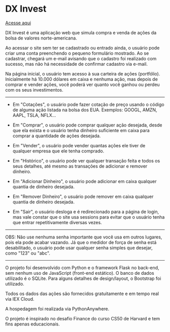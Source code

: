 # DX Invest

[Acesse aqui](http://daniloxaxa.pythonanywhere.com)

DX Invest é uma aplicação web que simula compra e venda de ações da bolsa de valores norte-americana.

Ao acessar o site sem ter se cadastrado ou entrado ainda, o usuário pode criar uma conta preenchendo o pequeno formulário mostrado. Ao se cadastrar, chegará um e-mail avisando que o cadastro foi realizado com sucesso, mas não há necessidade de confirmar cadastro via e-mail.

Na página inicial, o usuário tem acesso à sua carteira de ações (portfólio). Inicialmente há 10.000 dólares em caixa e nenhuma ação, mas depois de comprar e vender ações, você poderá ver quanto você ganhou ou perdeu com os seus investimentos.

---

* Em "Cotações", o usuário pode fazer cotação de preço usando o código de alguma ação listada na bolsa dos EUA. Exemplos: GOOGL, AMZN, AAPL, TSLA, NFLX...

* Em "Comprar", o usuário pode comprar qualquer ação desejada, desde que ela exista e o usuário tenha dinheiro suficiente em caixa para comprar a quantidade de ações desejada.

* Em "Vender", o usuário pode vender quantas ações ele tiver de qualquer empresa que ele tenha comprado.

* Em "Histórico", o usuário pode ver qualquer transação feita e todos os seus detalhes, até mesmo as transações de adicionar e remover dinheiro.

* Em "Adicionar Dinheiro", o usuário pode adicionar em caixa qualquer quantia de dinheiro desejada.

* Em "Remover Dinheiro", o usuário pode remover em caixa qualquer quantia de dinheiro desejada.

* Em "Sair", o usuário desloga e é redirecionado para a página de login, mas vale constar que o site usa sessions para evitar que o usuário tenha que entrar repetitivamente diversas vezes.

---

OBS: Não use nenhuma senha importante que você usa em outros lugares, pois ela pode acabar vazando. Já que o medidor de força de senha está desabilitado, o usuário pode usar qualquer senha simples que desejar, como "123" ou "abc".

---

O projeto foi desenvolvido com Python e o framework Flask no back-end, sem nenhum uso de JavaScript (front-end estático). O banco de dados utilizado é o SQLite. Para alguns detalhes de design/layout, o Bootstrap foi utilizado.

Todos os dados das ações são fornecidos gratuitamente e em tempo real via IEX Cloud.

A hospedagem foi realizada via PythonAnywhere.

O projeto é inspirado no desafio Finance do curso CS50 de Harvard e tem fins apenas educacionais.
